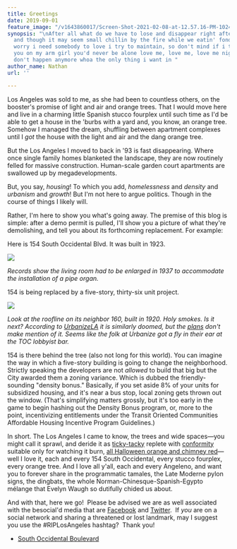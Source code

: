 ```yaml
---
title: Greetings
date: 2019-09-01
feature_image: "/v1643860017/Screen-Shot-2021-02-08-at-12.57.16-PM-1024x905_yojn3u.jpg"
synopsis: "\nAfter all what do we have to lose and disappear right after this song
  and though it may seem small chillin by the fire while we eatin' fondue don't you
  worry i need somebody to love i try to maintain, so don't mind if i turn away keep
  you on my arm girl you'd never be alone love me, love me, love me nights like this
  don't happen anymore whoa the only thing i want in "
author_name: Nathan
url: ''

---
```

Los Angeles was sold to me, as she had been to countless others, on the booster's promise of light and air and orange trees. That I would move here and live in a charming little Spanish stucco fourplex until such time as I'd be able to get a house in the 'burbs with a yard and, you know, an orange tree. Somehow I managed the dream, shuffling between apartment complexes until I _got_ the house with the light and air and the dang orange tree.

But the Los Angeles I moved to back in '93 is fast disappearing. Where once single family homes blanketed the landscape, they are now routinely felled for massive construction. Human-scale garden court apartments are swallowed up by megadevelopments.

But, you say, _housing_! To which you add, _homelessness_ and _density_ and _urbanism_ and _growth_! But I'm not here to argue politics. Though in the course of things I likely will.

Rather, I'm here to show you what's going away. The premise of this blog is simple: after a demo permit is pulled, I'll show you a picture of what they're demolishing, and tell you about its forthcoming replacement. For example:

Here is 154 South Occidental Blvd. It was built in 1923.

![](https://res.cloudinary.com/chickenbutt/image/upload/w_auto,c_scale,f_auto,q_auto:eco,dpr_auto/Screen-Shot-2019-08-25-at-11.34.11-AM-1-1024x711_urc0cf)

_Records show the living room had to be enlarged in 1937 to accommodate the installation of a pipe organ._


154 is being replaced by a five-story, thirty-six unit project.

![](https://res.cloudinary.com/chickenbutt/image/upload/w_auto,c_scale,f_auto,q_auto:eco,dpr_auto/Screen-Shot-2019-08-25-at-11.33.13-AM-1-1024x507_khejss)

_Look at the roofline on its neighbor 160, built in 1920. Holy smokes._ _Is it next?_ _According to_ [_UrbanizeLA_](https://web.archive.org/web/20190901195541/https://urbanize.la/post/1920s-single-family-dwellings-could-make-way-apartments-westlake) _it is similarly doomed, but the_ [_plans_](http://planning.lacity.org/pdiscaseinfo/CaseId/MjMxNzUx0) _don't make mention of it. Seems like the folk at Urbanize got a fly in their ear at the TOC lobbyist bar._

154 is there behind the tree (also not long for this world). You can imagine the way in which a five-story building is going to change the neighborhood. Strictly speaking the developers are not _allowed_ to build that big but the City awarded them a zoning variance. Which is dubbed the friendly-sounding "density bonus." Basically, if you set aside 8% of your units for subsidized housing, and it's near a bus stop, local zoning gets thrown out the window. (That's simplifying matters grossly, but it's too early in the game to begin hashing out the Density Bonus program, or, more to the point, incentivizing entitlements under the Transit Oriented Communities Affordable Housing Incentive Program Guidelines.)

In short. The Los Angeles I came to know, the trees and wide spaces—you might call it sprawl, and deride it as [ticky-tacky](https://www.youtube.com/watch?v=2_2lGkEU4Xs) replete with [conformity](https://www.youtube.com/watch?v=sUzs5dlLrm0) suitable only for watching it burn, [all Halloween orange and chimney red](https://www.youtube.com/watch?v=1I9GqxDA4ac)—well I love it, each and every 154 South Occidental, every stucco fourplex, every orange tree. And I love all y'all, each and every Angeleno, and want you to forever share in the programmatic tamales, the Late Moderne pylon signs, the dingbats, the whole Norman-Chinesque-Spanish-Egypto mélange that Evelyn Waugh so dutifully chided us about.

And with that, here we go!  Please be advised we are as well associated with the besocial'd media that are [Facebook](https://www.facebook.com/groups/2252126351695468/) and [Twitter](https://twitter.com/AngelesRip).  If _you_ are on a social network and sharing a threatened or lost landmark, may I suggest you use the #RIPLosAngeles hashtag?  Thank you!

* [South Occidental Boulevard](https://www.google.com/maps/search/?api=1&query=34.06942,-118.28076)